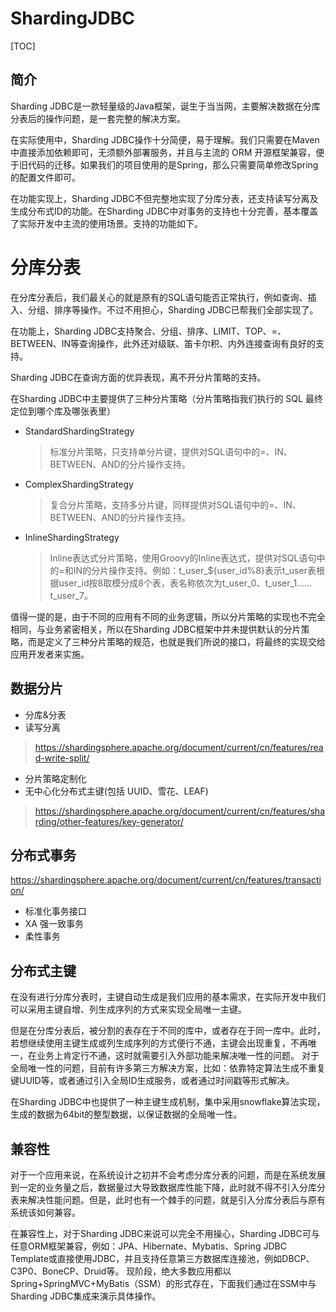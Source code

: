 # ShardingJDBC

[TOC]

## 简介

Sharding JDBC是一款轻量级的Java框架，诞生于当当网，主要解决数据在分库分表后的操作问题，是一套完整的解决方案。

在实际使用中，Sharding JDBC操作十分简便，易于理解。我们只需要在Maven中直接添加依赖即可，无须额外部署服务，并且与主流的 ORM 开源框架兼容，便于旧代码的迁移。如果我们的项目使用的是Spring，那么只需要简单修改Spring的配置文件即可。

在功能实现上，Sharding JDBC不但完整地实现了分库分表，还支持读写分离及生成分布式ID的功能。在Sharding JDBC中对事务的支持也十分完善，基本覆盖了实际开发中主流的使用场景。支持的功能如下。

# 分库分表

在分库分表后，我们最关心的就是原有的SQL语句能否正常执行，例如查询、插入、分组、排序等操作。不过不用担心，Sharding JDBC已帮我们全部实现了。

在功能上，Sharding JDBC支持聚合、分组、排序、LIMIT、TOP、=、BETWEEN、IN等查询操作，此外还对级联、笛卡尔积、内外连接查询有良好的支持。

Sharding JDBC在查询方面的优异表现，离不开分片策略的支持。

在Sharding JDBC中主要提供了三种分片策略（分片策略指我们执行的 SQL 最终定位到哪个库及哪张表里）

- StandardShardingStrategy

  > 标准分片策略，只支持单分片键，提供对SQL语句中的=、IN、BETWEEN、AND的分片操作支持。

- ComplexShardingStrategy

  > 复合分片策略，支持多分片键，同样提供对SQL语句中的=、IN、BETWEEN、AND的分片操作支持。

- InlineShardingStrategy

  > Inline表达式分片策略，使用Groovy的Inline表达式，提供对SQL语句中的=和IN的分片操作支持。例如：t_user_${user_id%8}表示t_user表根据user_id按8取模分成8个表，表名称依次为t_user_0、t_user_1……t_user_7。

值得一提的是，由于不同的应用有不同的业务逻辑，所以分片策略的实现也不完全相同，与业务紧密相关，所以在Sharding JDBC框架中并未提供默认的分片策略，而是定义了三种分片策略的规范，也就是我们所说的接口，将最终的实现交给应用开发者来实施。

## 数据分片

- 分库&分表
- 读写分离

> https://shardingsphere.apache.org/document/current/cn/features/read-write-split/

- 分片策略定制化
- 无中心化分布式主键(包括 UUID、雪花、LEAF)

> https://shardingsphere.apache.org/document/current/cn/features/sharding/other-features/key-generator/

## 分布式事务

https://shardingsphere.apache.org/document/current/cn/features/transaction/

- 标准化事务接口 
- XA 强一致事务 
- 柔性事务

## 分布式主键

在没有进行分库分表时，主键自动生成是我们应用的基本需求，在实际开发中我们可以采用主键自增、列生成序列的方式来实现全局唯一主键。

但是在分库分表后，被分割的表存在于不同的库中，或者存在于同一库中。此时，若想继续使用主键生成或列生成序列的方式便行不通，主键会出现重复，不再唯一，在业务上肯定行不通，这时就需要引入外部功能来解决唯一性的问题。
对于全局唯一性的问题，目前有许多第三方解决方案，比如：依靠特定算法生成不重复键UUID等，或者通过引入全局ID生成服务，或者通过时间戳等形式解决。

在Sharding JDBC中也提供了一种主键生成机制，集中采用snowflake算法实现，生成的数据为64bit的整型数据，以保证数据的全局唯一性。

## 兼容性

对于一个应用来说，在系统设计之初并不会考虑分库分表的问题，而是在系统发展到一定的业务量之后，数据量过大导致数据库性能下降，此时就不得不引入分库分表来解决性能问题。但是，此时也有一个棘手的问题，就是引入分库分表后与原有系统该如何兼容。

在兼容性上，对于Sharding JDBC来说可以完全不用操心，Sharding JDBC可与任意ORM框架兼容，例如：JPA、Hibernate、Mybatis、Spring JDBC Template或直接使用JDBC，并且支持任意第三方数据库连接池，例如DBCP、C3P0、BoneCP、Druid等。
现阶段，绝大多数应用都以 Spring+SpringMVC+MyBatis（SSM）的形式存在，下面我们通过在SSM中与Sharding JDBC集成来演示具体操作。

